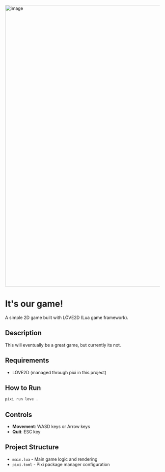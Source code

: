 <img width="912" alt="image" src="https://github.com/user-attachments/assets/cc331dc7-c95c-4985-bef7-a25ebc1884ee" />



# It's our game!

A simple 2D game built with LÖVE2D (Lua game framework).

## Description

This will eventually be a great game, but currently its not.

## Requirements

- LÖVE2D (managed through pixi in this project)

## How to Run

```bash
pixi run love .
```

## Controls

- **Movement**: WASD keys or Arrow keys
- **Quit**: ESC key

## Project Structure

- `main.lua` - Main game logic and rendering
- `pixi.toml` - Pixi package manager configuration
